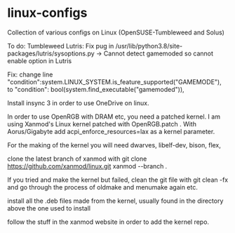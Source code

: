 # linux-configs
Collection of various configs on Linux (OpenSUSE-Tumbleweed and Solus)

To do: Tumbleweed
Lutris: Fix pug in /usr/lib/python3.8/site-packages/lutris/sysoptions.py -> Cannot detect gamemoded so cannot enable option in Lutris

Fix: change line "condition":system.LINUX_SYSTEM.is_feature_supported("GAMEMODE"), to "condition": bool(system.find_executable("gamemoded")),



Install insync 3 in order to use OneDrive on linux.

In order to use OpenRGB with DRAM etc, you need a patched kernel. I am using Xanmod's Linux kernel patched with OpenRGB.patch . With Aorus/Gigabyte add acpi_enforce_resources=lax as a kernel parameter.

For the making of the kernel you will need dwarves, libelf-dev, bison, flex, 

clone the latest branch of xanmod with git clone https://github.com/xanmod/linux.git xanmod --branch *.*

If you tried and make the kernel but failed, clean the git file with git clean -fx and go through the process of oldmake and menumake again etc.

install all the .deb files made from the kernel, usually found in the directory above the one used to install

follow the stuff in the xanmod website in order to add the kernel repo.
